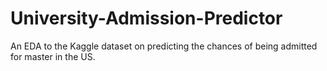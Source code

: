 # University-Admission-Predictor
An EDA to the Kaggle dataset on predicting the chances of being admitted for master in the US.
